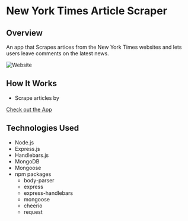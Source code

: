 # New York Times Article Scraper

## Overview
An app that Scrapes artices from the New York Times websites and lets users leave comments on the latest news.

![Website](https://github.com/llh914/Mongo-Scraper/blob/master/public/assets/images/nyt.png)

## How It Works
- Scrape articles by

[Check out the App](https://sheltered-gorge-91026.herokuapp.com/)

## Technologies Used
- Node.js
- Express.js
- Handlebars.js
- MongoDB
- Mongoose
- npm packages
    - body-parser
    - express
    - express-handlebars
    - mongoose
    - cheerio
    - request

